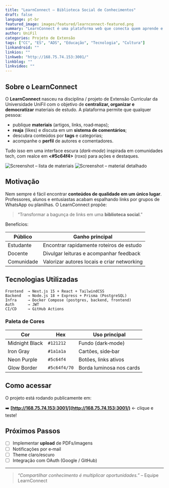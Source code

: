 ```yaml
---
title: "LearnConnect – Biblioteca Social de Conhecimentos"
draft: false
language: pt-br
featured_image: images/featured/learnconnect-featured.png
summary: "LearnConnect é uma plataforma web que conecta quem aprende e quem ensina, organizando materiais, comentários e feedbacks em um só lugar."
author: UniFil
categories: Projeto de Extensão
tags: ["CC", "ES", "ADS", "Educação", "Tecnologia", "Cultura"]
linkandroid: ""
linkios: ""
linkweb: "http://168.75.74.153:3001/"
linkblog: ""
linkvideo: ""
---
```


## Sobre o LearnConnect

O **LearnConnect** nasceu na disciplina / projeto de Extensão Curricular da Universidade UniFil com o objetivo de **centralizar, organizar e democratizar** materiais de estudo. A plataforma permite que qualquer pessoa:

* publique **materiais** (artigos, links, road‑maps);
* **reaja** (likes) e discuta em um **sistema de comentários**;
* descubra conteúdos por **tags** e categorias;
* acompanhe o **perfil** de autores e comentadores.

Tudo isso em uma interface escura (_dark‑mode_) inspirada em comunidades tech, com realce em **<#5c64f4>** (roxo) para ações e destaques.

![Screenshot – lista de materiais](images/featured/learnconnect-screenshot-list.png)
![Screenshot – material detalhado](images/featured/learnconnect-screenshot-post.png)

## Motivação

Nem sempre é fácil encontrar **conteúdos de qualidade em um único lugar**. Professores, alunos e entusiastas acabam espalhando links por grupos de WhatsApp ou planilhas. O LearnConnect propõe:

> “Transformar a bagunça de links em uma **biblioteca social**.”

Benefícios:

| Público        | Ganho principal                               |
| -------------- | --------------------------------------------- |
| Estudante      | Encontrar rapidamente roteiros de estudo      |
| Docente        | Divulgar leituras e acompanhar feedback       |
| Comunidade     | Valorizar autores locais e criar networking   |

## Tecnologias Utilizadas

```text
Frontend  → Next.js 15 + React + TailwindCSS
Backend   → Node.js 18 + Express + Prisma (PostgreSQL)
Infra     → Docker Compose (postgres, backend, frontend)
Auth      → JWT
CI/CD     → GitHub Actions
```

### Paleta de Cores

| Cor              | Hex      | Uso principal          |
| ---------------- | -------- | ---------------------- |
| Midnight Black   | `#121212`| Fundo (dark‑mode)      |
| Iron Gray        | `#1a1a1a`| Cartões, side‑bar      |
| Neon Purple      | `#5c64f4`| Botões, links ativos   |
| Glow Border      | `#5c64f4/70`| Borda luminosa nos cards |

## Como acessar

O projeto está rodando publicamente em:

➡️ **[http://168.75.74.153:3001/](http://168.75.74.153:3001/)**  ← clique e teste!

## Próximos Passos

- [ ] Implementar **upload** de PDFs/imagens
- [ ] Notificações por e‑mail
- [ ] Theme claro/escuro
- [ ] Integração com OAuth (Google / GitHub)

---

> _“Compartilhar conhecimento é multiplicar oportunidades.”_ – Equipe LearnConnect

